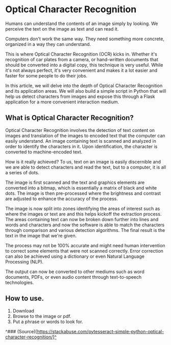 # Optical Character Recognition
Humans can understand the contents of an image simply by looking. We perceive the text on the image as text and can read it.

Computers don't work the same way. They need something more concrete, organized in a way they can understand.

This is where Optical Character Recognition (OCR) kicks in. Whether it's recognition of car plates from a camera, or hand-written documents that should be converted into a digital copy, this technique is very useful. While it's not always perfect, it's very convenient and makes it a lot easier and faster for some people to do their jobs.

In this article, we will delve into the depth of Optical Character Recognition and its application areas. We will also build a simple script in Python that will help us detect characters from images and expose this through a Flask application for a more convenient interaction medium.

## What is Optical Character Recognition?

Optical Character Recognition involves the detection of text content on images and translation of the images to encoded text that the computer can easily understand. An image containing text is scanned and analyzed in order to identify the characters in it. Upon identification, the character is converted to machine-encoded text.

How is it really achieved? To us, text on an image is easily discernible and we are able to detect characters and read the text, but to a computer, it is all a series of dots.

The image is first scanned and the text and graphics elements are converted into a bitmap, which is essentially a matrix of black and white dots. The image is then pre-processed where the brightness and contrast are adjusted to enhance the accuracy of the process.

The image is now split into zones identifying the areas of interest such as where the images or text are and this helps kickoff the extraction process. The areas containing text can now be broken down further into lines and words and characters and now the software is able to match the characters through comparison and various detection algorithms. The final result is the text in the image that we're given.

The process may not be 100% accurate and might need human intervention to correct some elements that were not scanned correctly. Error correction can also be achieved using a dictionary or even Natural Language Processing (NLP).

The output can now be converted to other mediums such as word documents, PDFs, or even audio content through text-to-speech technologies.

## How to use.
1. Download
2. Browse to the image or pdf.
3. Put a phrase or words to look for.

^### (Source)[https://stackabuse.com/pytesseract-simple-python-optical-character-recognition/]^